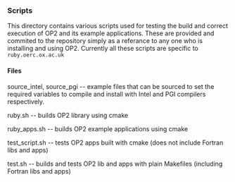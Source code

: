 ### Scripts

This directory contains various scripts used for testing the build and correct 
execution of OP2 and its example applications. These are provided and commited 
to the repository simply as a referance to any one who is installing and using OP2. 
Currently all these scripts are specific to ```ruby.oerc.ox.ac.uk``` 

#### Files

source_intel, source_pgi -- example files that can be sourced to set the required variables to compile and install with 
Intel and PGI compilers respectively. 

ruby.sh -- builds OP2 library using cmake

ruby_apps.sh -- builds OP2 example applications using cmake 

test_script.sh -- tests OP2 apps built with cmake (does not include Fortran libs and apps)

test.sh -- builds and tests OP2 lib and apps with plain Makefiles (including Fortran libs and apps)
